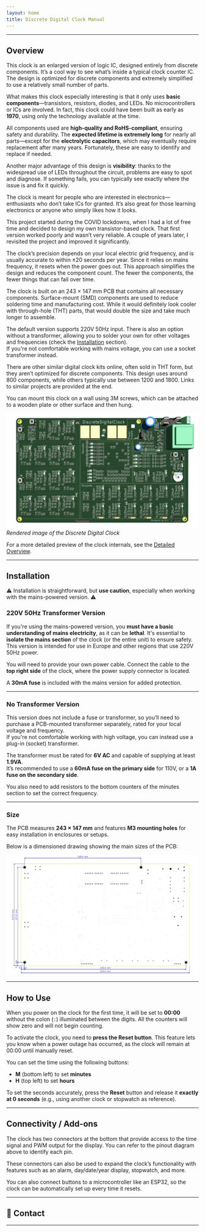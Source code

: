 ```yaml
---
layout: home
title: Discrete Digital Clock Manual
---
```



---

## Overview

This clock is an enlarged version of logic IC, designed entirely from discrete components. It’s a cool way to see what’s inside a typical clock counter IC. The design is optimized for discrete components and extremely simplified to use a relatively small number of parts.

What makes this clock especially interesting is that it only uses **basic components**—transistors, resistors, diodes, and LEDs. No microcontrollers or ICs are involved. In fact, this clock could have been built as early as **1970**, using only the technology available at the time.

All components used are **high-quality and RoHS-compliant**, ensuring safety and durability. The **expected lifetime is extremely long** for nearly all parts—except for the **electrolytic capacitors**, which may eventually require replacement after many years. Fortunately, these are easy to identify and replace if needed.

Another major advantage of this design is **visibility**: thanks to the widespread use of LEDs throughout the circuit, problems are easy to spot and diagnose. If something fails, you can typically see exactly where the issue is and fix it quickly.

The clock is meant for people who are interested in electronics—enthusiasts who don’t take ICs for granted. It’s also great for those learning electronics or anyone who simply likes how it looks.

This project started during the COVID lockdowns, when I had a lot of free time and decided to design my own transistor-based clock. That first version worked poorly and wasn’t very reliable. A couple of years later, I revisited the project and improved it significantly.

The clock’s precision depends on your local electric grid frequency, and is usually accurate to within ±20 seconds per year. Since it relies on mains frequency, it resets when the power goes out. This approach simplifies the design and reduces the component count. The fewer the components, the fewer things that can fail over time.

The clock is built on an 243 × 147 mm PCB that contains all necessary components. Surface-mount (SMD) components are used to reduce soldering time and manufacturing cost. While it would definitely look cooler with through-hole (THT) parts, that would double the size and take much longer to assemble.

The default version supports 220V 50Hz input. There is also an option without a transformer, allowing you to solder your own for other voltages and frequencies (check the [Installation](#installation) section).  
If you're not comfortable working with mains voltage, you can use a socket transformer instead.

There are other similar digital clock kits online, often sold in THT form, but they aren’t optimized for discrete components. This design uses around 800 components, while others typically use between 1200 and 1800. Links to similar projects are provided at the end.

You can mount this clock on a wall using 3M screws, which can be attached to a wooden plate or other surface and then hung.

![Clock Render](images/render_top.png)  
*Rendered image of the Discrete Digital Clock*

For a more detailed preview of the clock internals, see the [Detailed Overview](detailed.md).

---

## Installation

⚠️ Installation is straightforward, but **use caution**, especially when working with the mains-powered version. ⚠️

### 220V 50Hz Transformer Version

If you're using the mains-powered version, you **must have a basic understanding of mains electricity**, as it can be **lethal**. It's essential to **isolate the mains section** of the clock (or the entire unit) to ensure safety. This version is intended for use in Europe and other regions that use 220V 50Hz power.

You will need to provide your own power cable. Connect the cable to the **top right side** of the clock, where the power supply connector is located.

A **30mA fuse** is included with the mains version for added protection.

---

### No Transformer Version

This version does not include a fuse or transformer, so you’ll need to purchase a PCB-mounted transformer separately, rated for your local voltage and frequency.  
If you're not comfortable working with high voltage, you can instead use a plug-in (socket) transformer.

The transformer must be rated for **6V AC** and capable of supplying at least **1.9VA**.  
It’s recommended to use a **60mA fuse on the primary side** for 110V, or a **1A fuse on the secondary side**.

You also need to add resistors to the bottom counters of the minutes section to set the correct frequency.

---

### Size

The PCB measures **243 × 147 mm** and features **M3 mounting holes** for easy installation in enclosures or setups.

Below is a dimensioned drawing showing the main sizes of the PCB:

![Dimensioned Drawing of PCB](images/size.png)

---

## How to Use

When you power on the clock for the first time, it will be set to **00:00** without the colon (`:`) illuminated between the digits. All the counters will show zero and will not begin counting.

To activate the clock, you need to **press the Reset button**. This feature lets you know when a power outage has occurred, as the clock will remain at 00:00 until manually reset.

You can set the time using the following buttons:
- **M** (bottom left) to set **minutes**
- **H** (top left) to set **hours**

To set the seconds accurately, press the **Reset** button and release it **exactly at 0 seconds** (e.g., using another clock or stopwatch as reference).

---

## Connectivity / Add-ons

The clock has two connectors at the bottom that provide access to the time signal and PWM output for the display. You can refer to the pinout diagram above to identify each pin.

These connectors can also be used to expand the clock’s functionality with features such as an alarm, day/date/year display, stopwatch, and more.

You can also connect buttons to a microcontroller like an ESP32, so the clock can be automatically set up every time it resets.

---

## 📩 Contact

---
